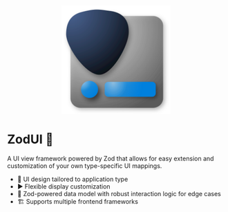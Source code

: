 <p align="center">
  <a href="https://zodui.github.com/zodui" target="_blank" rel="noopener noreferrer">
    <img width="252" src="./demo/public/favicon.svg" alt="ZodUI logo">
  </a>
</p>

# ZodUI 💎

A UI view framework powered by Zod that allows for easy extension and customization of your own type-specific UI mappings.

* 📃 UI design tailored to application type
* ▶️ Flexible display customization
* 💎 Zod-powered data model with robust interaction logic for edge cases
* 🏗️ Supports multiple frontend frameworks
